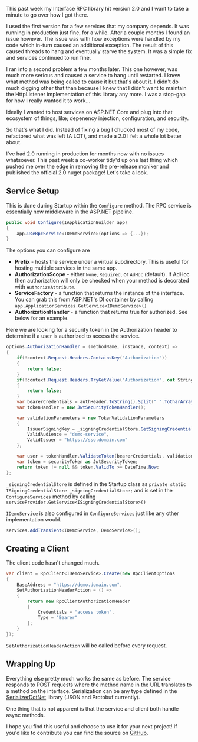 [//]: # (InterfaceRpc 2.0)

This past week my Interface RPC library hit version 2.0 and I want to take a minute to go over how I got there.

I used the first version for a few services that my company depends.  It was running in production just fine, for a while. After a couple months I found an issue however. The issue was with how exceptions were handled by my code which in-turn caused an additional exception. The result of this caused threads to hang and eventually starve the system. It was a simple fix and services continued to run fine.

I ran into a second problem a few months later. This one however, was much more serious and caused a service to hang until restarted. I knew what method was being called to cause it but that's about it. I didn't do much digging other that than because I knew that I didn't want to maintain the HttpListener implementation of this library any more. I was a stop-gap for how I really wanted it to work...

Ideally I wanted to host services on ASP.NET Core and plug into that ecosystem of things, like; depenency injection, configuration, and security.

So that's what I did. Instead of fixing a bug I chucked most of my code, refactored what was left (A LOT), and made a 2.0 I felt a whole lot better about.

I've had 2.0 running in production for months now with no issues whatsoever. This past week a co-worker tidy'd up one last thing which pushed me over the edge in removing the pre-release moniker and published the official 2.0 nuget package! Let's take a look.

## Service Setup ##

This is done during Startup within the `Configure` method. The RPC service is essentially now middleware in the ASP.NET pipeline.

```cs
public void Configure(IApplicationBuilder app)
{
    app.UseRpcService<IDemoService>(options => {...});
}
```

The options you can configure are

- **Prefix** - hosts the service under a virtual subdirectory. This is useful for hosting multiple services in the same app.
- **AuthorizationScope** - either `None`, `Required`, or `AdHoc` (default). If AdHoc then authorization will only be checked when your method is decorated with `AuthorizeAttribute`.
- **ServiceFactory** - a function that returns the instance of the interface. You can grab this from ASP.NET's DI container by calling `app.ApplicationServices.GetService<IDemoService>()`
- **AuthorizationHandler** - a function that returns true for authorized. See below for an example.

Here we are looking for a security token in the Authorization header to determine if a user is authorized to access the service.

```cs
options.AuthorizationHandler = (methodName, instance, context) =>
{
    if(!context.Request.Headers.ContainsKey("Authorization"))
    {
        return false;
    }
    if(!context.Request.Headers.TryGetValue("Authorization", out StringValues authHeader))
    {
        return false;
    }
    var bearerCredentials = authHeader.ToString().Split(" ".ToCharArray(), StringSplitOptions.RemoveEmptyEntries)[1];
    var tokenHandler = new JwtSecurityTokenHandler();

    var validationParameters = new TokenValidationParameters
    {
        IssuerSigningKey = _signingCredentialStore.GetSigningCredentialsAsync().GetAwaiter().GetResult().Key,
        ValidAudience = "demo-service",
        ValidIssuer = "https://sso.domain.com"
    };

    var user = tokenHandler.ValidateToken(bearerCredentials, validationParameters, out SecurityToken securityToken);
    var token = securityToken as JwtSecurityToken;
    return token != null && token.ValidTo >= DateTime.Now;
};
```

`_signingCredentialStore` is defined in the Startup class as `private static ISigningCredentialStore _signingCredentialStore;` and is set in the `ConfigureServices` method by calling `serviceProvider.GetService<ISigningCredentialStore>()`

`IDemoService` is also configured in `ConfigureServices` just like any other implementation would.

```cs
services.AddTransient<IDemoService, DemoService>();
```

## Creating a Client ##

The client code hasn't changed much.

```cs
var client = RpcClient<IDemoService>.Create(new RpcClientOptions
{
    BaseAddress = "https://demo.domain.com",
    SetAuthorizationHeaderAction = () =>
    {
        return new RpcClientAuthorizationHeader
        {
            Credentials = "access token",
            Type = "Bearer"
        };
    }
});
```

`SetAuthorizationHeaderAction` will be called before every request.

## Wrapping Up ##

Everything else pretty much works the same as before. The service responds to POST requests where the method name in the URL translates to a method on the interface. Serialization can be any type defined in the [SerializerDotNet](https://www.nuget.org/packages/SerializerDotNet/) library (JSON and Protobuf currently).

One thing that is not apparent is that the service and client both handle async methods.

I hope you find this useful and choose to use it for your next project! If you'd like to contribute you can find the source on [GitHub](https://github.com/rushfrisby/InterfaceRpc).
